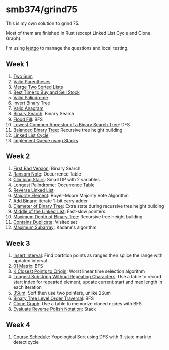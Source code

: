 # smb374/grind75

This is my own solution to grind 75.

Most of them are finished in Rust (except Linked List Cycle and Clone Graph).

I'm using [leetgo](https://github.com/j178/leetgo) to manage the questions and
local testing.

## Week 1

1. [Two Sum](/rust/src/0001.two-sum/question.md)
2. [Valid Parentheses](/rust/src/0020.valid-parentheses/question.md)
3. [Merge Two Sorted Lists](/rust/src/0021.merge-two-sorted-lists/question.md)
4. [Best Time to Buy and Sell Stock](/rust/src/0121.best-time-to-buy-and-sell-stock/question.md)
5. [Valid Palindrome](/rust/src/0125.valid-palindrome/question.md)
6. [Invert Binary Tree](/rust/src/0226.invert-binary-tree/question.md)
7. [Valid Anagram](/rust/src/0242.valid-anagram/question.md)
8. [Binary Search](/rust/src/0704.binary-search/question.md): Binary Search
9. [Flood Fill](/rust/src/0733.flood-fill/question.md): BFS
10. [Lowest Common Ancestor of a Binary Search Tree](/rust/src/0235.lowest-common-ancestor-of-a-binary-search-tree/question.md): DFS
11. [Balanced Binary Tree](/rust/src/0110.balanced-binary-tree/question.md): Recursive tree height building
12. [Linked List Cycle](/go/0141.linked-list-cycle/question.md)
13. [Implement Queue using Stacks](/rust/src/0232.implement-queue-using-stacks/question.md)

## Week 2

1. [First Bad Version](/rust/src/0278.first-bad-version/question.md): Binary Search
2. [Ransom Note](/rust/src/0383.ransom-note/question.md): Occurrence Table
3. [Climbing Stairs](/rust/src/0070.climbing-stairs/question.md): Small DP with 2 variables
4. [Longest Palindrome](/rust/src/0409.longest-palindrome/question.md): Occurrence Table
5. [Reverse Linked List](/rust/src/0206.reverse-linked-list/question.md)
6. [Majority Element](/rust/src/0169.majority-element/question.md): Boyer-Moore Majority Vote Algorithm
7. [Add Binary](/rust/src/0067.add-binary/question.md): iterate 1-bit carry adder
8. [Diameter of Binary Tree](/rust/src/0543.diameter-of-binary-tree/question.md): Extra state during recursive tree height building
9. [Middle of the Linked List](/rust/src/0876.middle-of-the-linked-list/question.md): Fast-slow pointers
10. [Maximum Depth of Binary Tree](/rust/src/0104.maximum-depth-of-binary-tree/question.md): Recursive tree height building
11. [Contains Duplicate](/rust/src/0217.contains-duplicate/question.md): Visited set
12. [Maximum Subarray](/rust/src/0053.maximum-subarray/question.md): Kadane's algorithm

## Week 3

1. [Insert Interval](/rust/src/0057.insert-interval/question.md): Find partition points as ranges then splice the range with updated interval
2. [01 Matrix](/rust/src/0542.01-matrix/question.md): BFS
3. [K Closest Points to Origin](/rust/src/0973.k-closest-points-to-origin/question.md): Worst linear time selection algorithm
4. [Longest Substring Without Repeating Characters](/rust/src/0003.longest-substring-without-repeating-characters/question.md):
   Use a table to record start index for repeated element, update current start and max length in each iteration
5. [3Sum](/rust/src/0015.3sum/question.md): Sort then use two pointers, unlike 2Sum
6. [Binary Tree Level Order Traversal](/rust/src/0102.binary-tree-level-order-traversal/question.md): BFS
7. [Clone Graph](/cpp/0133.clone-graph/question.md): Use a table to memorize cloned nodes with BFS
8. [Evaluate Reverse Polish Notation](/rust/src/0150.evaluate-reverse-polish-notation/question.md): Stack

## Week 4

1. [Course Schedule](/rust/src/0207.course-schedule/question.md): Yopological Sort using DFS with 3-state mark to detect cycle
